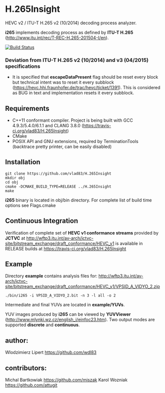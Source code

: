 # H.265Insight
HEVC v2 / ITU-T H.265 v2 (10/2014) decoding process analyzer.

**i265** implements decoding process as defined by **ITU-T H.265** (http://www.itu.int/rec/T-REC-H.265-201504-I/en).

[![Build Status](https://api.travis-ci.org/vlad83/H.265Insight.svg?branch=master)](https://travis-ci.org/vlad83/H.265Insight)

### Deviation from ITU-T H.265 v2 (10/2014) and v3 (04/2015) specifications

* It is specified that **escapeDataPresent** flag should be reset every block but technical intent was to reset it every subblock (https://hevc.hhi.fraunhofer.de/trac/hevc/ticket/1391). This is considered as BUG in text and implementation resets it every subblock.

## Requirements

- C++11 conformant compiler. Project is being built with GCC 4.9.3/5.4.0/6.1.1 and CLANG 3.8.0 (https://travis-ci.org/vlad83/H.265Insight)
- CMake
- POSIX API and GNU extensions, required by TerminationTools (backtrace pretty printer, can be easily disabled)

## Installation
```
git clone https://github.com/vlad83/H.265Insight
mkdir obj
cd obj
cmake -DCMAKE_BUILD_TYPE=RELEASE ../H.265Insight
make
```

**i265** binary is located in obj/bin directory. For complete list of build time options see Flags.cmake

## Continuous Integration

Verification of complete set of **HEVC v1 conformance streams**
provided by **JCTVC** at http://wftp3.itu.int/av-arch/jctvc-site/bitstream_exchange/draft_conformance/HEVC_v1
is available in RELEASE builds at https://travis-ci.org/vlad83/H.265Insight

## Example

Directory **example** contains analysis files for:
 http://wftp3.itu.int/av-arch/jctvc-site/bitstream_exchange/draft_conformance/HEVC_v1/VPSID_A_VIDYO_2.zip
 ```
 ./bin/i265 -i VPSID_A_VIDYO_2.bit -n 3 -l all -o 2
 ```
Intermediate and final YUVs are located in **example/YUVs**.

YUV images produced by **i265** can be viewed by **YUVViewer** (http://www.mlynki.wz.cz/english_i/einfoc23.htm).
Two output modes are supported **discrete** and **continuous**.

## author:
Wlodzimierz Lipert https://github.com/wdl83
## contributors:
Michal Bartkowiak https://github.com/miszak
Karol Wozniak https://github.com/attugit
